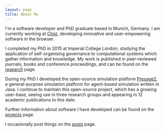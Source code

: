 ```yaml
---
layout: page
title: About Me
---
```


I'm a software developer and PhD graduate based in Munich, Germany. I am currently working at [Cliqz](https://cliqz.com/en/aboutus), developing innovative and user-empowering software in the browser.

I completed my PhD in 2015 at Imperial College London, studying the application of self-organising governance to computational systems which gather information and knowledge. My work is published in peer-reviewed journals, books and conference proceedings, and can be found on the [research](/research) page.

During my PhD I developed the open-source simulation platform [Presage2](http://www.presage2.info), a general-purpose simulation platform for agent-based simulation written in Java. I continue to maintain this open-source project, which has a growing user-base, seeing use in three research groups and appearing in 12 academic publications to this date.

Further information about software I have developed can be found on the [projects](/projects) page.

I occasionally post things on the [posts](/posts) page.
